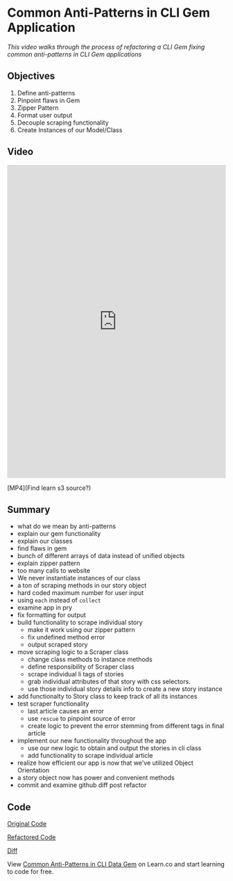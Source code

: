 # Common Anti-Patterns in CLI Gem Application

*This video walks through the process of refactoring a CLI Gem fixing common anti-patterns in CLI Gem applications*

## Objectives

1. Define anti-patterns
2. Pinpoint flaws in Gem
3. Zipper Pattern
4. Format user output
5. Decouple scraping functionality 
6. Create Instances of our Model/Class


## Video

<iframe width="100%" height="720" src="https://www.youtube.com/embed/cbMa87oWv08?rel=0&amp;showinfo=0" frameborder="0" allowfullscreen></iframe>

[MP4](Find learn s3 source?)


## Summary

* what do we mean by anti-patterns
* explain our gem functionality
* explain our classes
* find flaws in gem
 * bunch of different arrays of data instead of unified objects
  * explain zipper pattern
  * too many calls to website
  * We never instantiate instances of our class
  * a ton of scraping methods in our story object
  * hard coded maximum number for user input
  * using `each` instead of `collect`
* examine app in pry
* fix formatting for output
* build functionality to scrape individual story  
  * make it work using our zipper pattern
  * fix undefined method error
  * output scraped story
* move scraping logic to a Scraper class
  * change class methods to instance methods
  * define responsibility of Scraper class
  * scrape individual li tags of stories 
  * grab individual attributes of that story with css selectors.
  * use those individual story details info to create a new story instance
* add functionalty to Story class to keep track of all its instances
* test scraper functionality
  * last article causes an error
  * use `rescue` to pinpoint source of error
  * create logic to prevent the error stemming from different tags in final article
* implement our new functionality throughout the app
  * use our new logic to obtain and output the stories in cli class
  * add functionality to scrape individual article 
* realize how efficient our app is now that we've utilized Object Orientation
 * a story object now has power and convenient methods 
* commit and examine github diff post refactor

## Code

[Original Code](https://github.com/aviflombaum/techcrunch_cli/tree/pre-refactor)

[Refactored Code](https://github.com/aviflombaum/techcrunch_cli/tree/post-refactor)

[Diff](https://github.com/aviflombaum/techcrunch_cli/compare/pre-refactor...post-refactor?expand=1)

<p class='util--hide'>View <a href='https://learn.co/lessons/oo-ruby-refactoring-cli-gem'>Common Anti-Patterns in CLI Data Gem</a> on Learn.co and start learning to code for free.</p>
